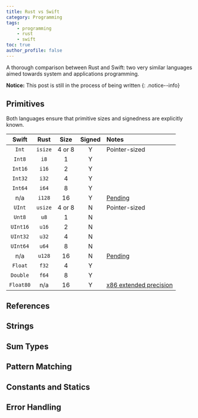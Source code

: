 ```yaml
---
title: Rust vs Swift
category: Programming
tags:
    - programming
    - rust
    - swift
toc: true
author_profile: false
---
```


A thorough comparison between Rust and Swift: two very similar languages aimed
towards system and applications programming.

**Notice:** This post is still in the process of being written
{: .notice--info}

## Primitives

Both languages ensure that primitive sizes and signedness are explicitly known.

| Swift     | Rust    | Size   | Signed | Notes |
| :-------: | :-----: | :----: | :----: | :---- |
| `Int`     | `isize` | 4 or 8 | Y      | Pointer-sized
| `Int8`    | `i8`    | 1      | Y      |
| `Int16`   | `i16`   | 2      | Y      |
| `Int32`   | `i32`   | 4      | Y      |
| `Int64`   | `i64`   | 8      | Y      |
| n/a       | `i128`  | 16     | Y      | [Pending][i128]
| `UInt`    | `usize` | 4 or 8 | N      | Pointer-sized
| `Unt8`    | `u8`    | 1      | N      |
| `UInt16`  | `u16`   | 2      | N      |
| `UInt32`  | `u32`   | 4      | N      |
| `UInt64`  | `u64`   | 8      | N      |
| n/a       | `u128`  | 16     | N      | [Pending][i128]
| `Float`   | `f32`   | 4      | Y      |
| `Double`  | `f64`   | 8      | Y      |
| `Float80` | n/a     | 16     | Y      | [x86 extended precision]

[i128]: https://github.com/rust-lang/rust/issues/35118
[x86 extended precision]: https://en.wikipedia.org/wiki/Extended_precision#x86_extended_precision_format

## References

## Strings

## Sum Types

## Pattern Matching

## Constants and Statics

## Error Handling
